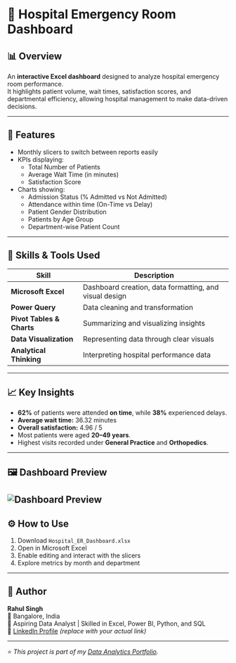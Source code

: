 # 🏥 Hospital Emergency Room Dashboard

## 📊 Overview
An **interactive Excel dashboard** designed to analyze hospital emergency room performance.  
It highlights patient volume, wait times, satisfaction scores, and departmental efficiency, allowing hospital management to make data-driven decisions.

---

## 🚀 Features
- Monthly slicers to switch between reports easily  
- KPIs displaying:
  - Total Number of Patients
  - Average Wait Time (in minutes)
  - Satisfaction Score  
- Charts showing:
  - Admission Status (% Admitted vs Not Admitted)
  - Attendance within time (On-Time vs Delay)
  - Patient Gender Distribution
  - Patients by Age Group
  - Department-wise Patient Count

---

## 🧠 Skills & Tools Used
| Skill | Description |
|--------|--------------|
| **Microsoft Excel** | Dashboard creation, data formatting, and visual design |
| **Power Query** | Data cleaning and transformation |
| **Pivot Tables & Charts** | Summarizing and visualizing insights |
| **Data Visualization** | Representing data through clear visuals |
| **Analytical Thinking** | Interpreting hospital performance data |

---

## 📈 Key Insights
- **62%** of patients were attended **on time**, while **38%** experienced delays.  
- **Average wait time:** 36.32 minutes  
- **Overall satisfaction:** 4.96 / 5  
- Most patients were aged **20–49 years**.  
- Highest visits recorded under **General Practice** and **Orthopedics**.

---

## 🖼️ Dashboard Preview
![Dashboard Preview](../Screenshots/HospitalDashboard.png)
---

## ⚙️ How to Use
1. Download `Hospital_ER_Dashboard.xlsx`
2. Open in Microsoft Excel
3. Enable editing and interact with the slicers  
4. Explore metrics by month and department

---

## 👤 Author
**Rahul Singh**  
📍 Bangalore, India  
💼 Aspiring Data Analyst | Skilled in Excel, Power BI, Python, and SQL  
🔗 [LinkedIn Profile](https://www.linkedin.com/in/rahul-singh/) *(replace with your actual link)*

---

⭐ *This project is part of my [Data Analytics Portfolio](https://github.com/Rahulsingh-da/Data-Analytics-portfolio).*
